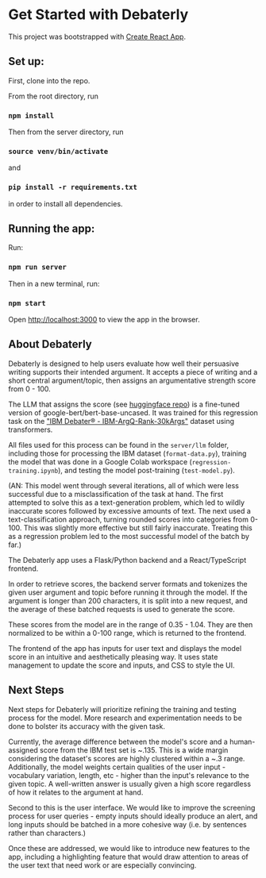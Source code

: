 # Get Started with Debaterly

This project was bootstrapped with [Create React App](https://github.com/facebook/create-react-app).

## Set up:

First, clone into the repo. 

From the root directory, run 

### `npm install`

Then from the server directory, run

### `source venv/bin/activate`

and

### `pip install -r requirements.txt`

in order to install all dependencies.

## Running the app:

Run:

### `npm run server`

Then in a new terminal, run:

### `npm start`

Open [http://localhost:3000](http://localhost:3000) to view the app in the browser.

## About Debaterly

Debaterly is designed to help users evaluate how well their persuasive writing
supports their intended argument. It accepts a piece of writing and a short 
central argument/topic, then assigns an argumentative strength score from 0 - 100.

The LLM that assigns the score (see [huggingface repo](https://huggingface.co/austenem/arg-quality-regression))
is a fine-tuned version of google-bert/bert-base-uncased. It was trained for this
regression task on the ["IBM Debater® - IBM-ArgQ-Rank-30kArgs"](https://research.ibm.com/haifa/dept/vst/debating_data.shtml#Argument_Quality) dataset using transformers.

All files used for this process can be found in the `server/llm` folder, including
those for processing the IBM dataset (`format-data.py`), training the model that was
done in a Google Colab workspace (`regression-training.ipynb`), and testing the model 
post-training (`test-model.py`). 

(AN: This model went through several iterations, all of which were less successful 
due to a misclassification of the task at hand. The first attempted to solve
this as a text-generation problem, which led to wildly inaccurate scores followed
by excessive amounts of text. The next used a text-classification approach,
turning rounded scores into categories from 0-100. This was slightly more effective
but still fairly inaccurate. Treating this as a regression problem led to the most 
successful model of the batch by far.)

The Debaterly app uses a Flask/Python backend and a React/TypeScript frontend. 

In order to retrieve scores, the backend server formats and tokenizes the given
user argument and topic before running it through the model. If the argument is 
longer than 200 characters, it is split into a new request, and the average 
of these batched requests is used to generate the score. 

These scores from the model are in the range of 0.35 - 1.04. They are then
normalized to be within a 0-100 range, which is returned to the frontend.

The frontend of the app has inputs for user text and displays the model
score in an intuitive and aesthetically pleasing way. It uses state management
to update the score and inputs, and CSS to style the UI.

## Next Steps

Next steps for Debaterly will prioritize refining the training and testing 
process for the model. More research and experimentation needs to be done to 
bolster its accuracy with the given task. 

Currently, the average difference between the model's score and a human-assigned
score from the IBM test set is ~.135. This is a wide margin considering the 
dataset's scores are highly clustered within a ~.3 range. Additionally, the model
weights certain qualities of the user input - vocabulary variation, length, etc - 
higher than the input's relevance to the given topic. A well-written answer is 
usually given a high score regardless of how it relates to the argument at hand.

Second to this is the user interface. We would like to improve the screening process
for user queries - empty inputs should ideally produce an alert, and long inputs
should be batched in a more cohesive way (i.e. by sentences rather than characters.)

Once these are addressed, we would like to introduce new features to the app,
including a highlighting feature that would draw attention to areas of the user
text that need work or are especially convincing. 
